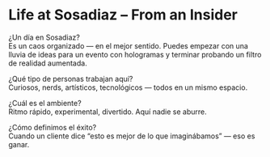 # Life at Sosadiaz – From an Insider

¿Un día en Sosadiaz?  
 Es un caos organizado — en el mejor sentido. Puedes empezar con una lluvia de ideas para un evento con hologramas y terminar probando un filtro de realidad aumentada.

¿Qué tipo de personas trabajan aquí?  
 Curiosos, nerds, artísticos, tecnológicos — todos en un mismo espacio.

¿Cuál es el ambiente?  
 Ritmo rápido, experimental, divertido. Aquí nadie se aburre.

¿Cómo definimos el éxito?  
 Cuando un cliente dice “esto es mejor de lo que imaginábamos” — eso es ganar.

